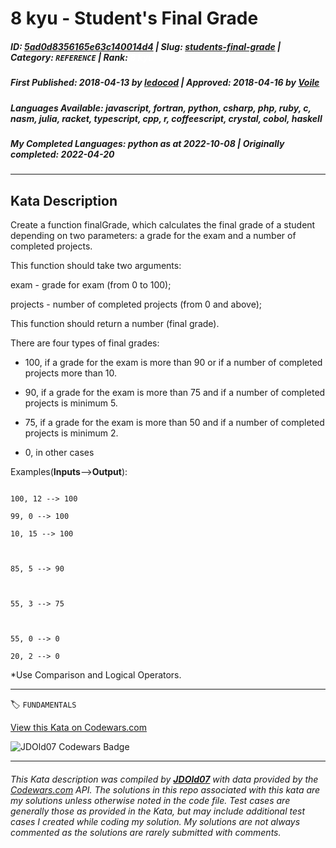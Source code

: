 # 8 kyu - Student's Final Grade

##### **ID**: [5ad0d8356165e63c140014d4](https://www.codewars.com/kata/5ad0d8356165e63c140014d4) | **Slug**: [students-final-grade](https://www.codewars.com/kata/5ad0d8356165e63c140014d4) | **Category**: `REFERENCE` | **Rank**: <span style="color:white">8 kyu</span>

##### **First Published**: 2018-04-13 ***by*** [ledocod](https://www.codewars.com/users/ledocod) | **Approved**: 2018-04-16 ***by*** [Voile](https://www.codewars.com/users/Voile)

##### **Languages Available**: javascript, fortran, python, csharp, php, ruby, c, nasm, julia, racket, typescript, cpp, r, coffeescript, crystal, cobol, haskell

##### **My Completed Languages**: python ***as at*** 2022-10-08 | **Originally completed**: 2022-04-20

---

## Kata Description


Create a function finalGrade, which calculates the final grade of a student depending on two parameters: a grade for the exam and a number of completed projects.



This function should take two arguments:

exam - grade for exam (from 0 to 100);

projects - number of completed projects (from 0 and above);



This function should return a number (final grade).

There are four types of final grades:

- 100, if a grade for the exam is more than 90 or if a number of completed projects more than 10.

- 90, if a grade for the exam is more than 75 and if a number of completed projects is minimum 5.

- 75, if a grade for the exam is more than 50 and if a number of completed projects is minimum 2.

- 0, in other cases



Examples(**Inputs**-->**Output**):

```

100, 12 --> 100

99, 0 --> 100

10, 15 --> 100



85, 5 --> 90



55, 3 --> 75



55, 0 --> 0

20, 2 --> 0

```



*Use Comparison and Logical Operators.



---


🏷 `FUNDAMENTALS`


[View this Kata on Codewars.com](https://www.codewars.com/kata/5ad0d8356165e63c140014d4)

![](https://www.codewars.com/users/jdold07/badges/large "JDOld07 Codewars Badge")

---

###### *This Kata description was compiled by [**JDOld07**](https://tpstech.dev) with data provided by the [Codewars.com](https://www.codewars.com) API.  The solutions in this repo associated with this kata are my solutions unless otherwise noted in the code file.  Test cases are generally those as provided in the Kata, but may include additional test cases I created while coding my solution.  My solutions are not always commented as the solutions are rarely submitted with comments.*
